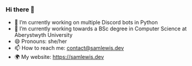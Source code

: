 ### Hi there 👋

- 🔭 I’m currently working on multiple Discord bots in Python
- 🌱 I’m currently working towards a BSc degree in Computer Science at Aberystwyth University
- 😄 Pronouns: she/her
- 📫 How to reach me: contact@samlewis.dev
- 🌍 My website: https://samlewis.dev
